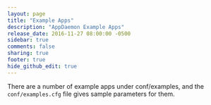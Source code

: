 ```yaml
---
layout: page
title: "Example Apps"
description: "AppDaemon Example Apps"
release_date: 2016-11-27 08:00:00 -0500
sidebar: true
comments: false
sharing: true
footer: true
hide_github_edit: true
---
```


There are a number of example apps under conf/examples, and the `conf/examples.cfg` file gives sample parameters for them.